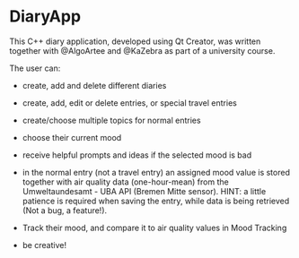# DiaryApp

This C++ diary application, developed using Qt Creator, was written together with @AlgoArtee and @KaZebra as part of a university course.

The user can:

- create, add and delete different diaries
- create, add, edit or delete entries, or special travel entries
- create/choose multiple topics for normal entries
- choose their current mood
- receive helpful prompts and ideas if the selected mood is bad 
- in the normal entry (not a travel entry) an assigned mood value is stored together with air quality data (one-hour-mean) 
  from the Umweltaundesamt - UBA API (Bremen Mitte sensor). HINT: a little patience is required when saving the entry,
  while data is being retrieved (Not a bug, a feature!). 
- Track their mood, and compare it to air quality values in Mood Tracking

- be creative! 
